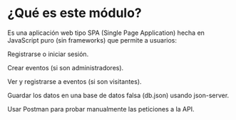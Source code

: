 # ¿Qué es este módulo?
Es una aplicación web tipo SPA (Single Page Application) hecha en JavaScript puro (sin frameworks) que permite a usuarios:

Registrarse o iniciar sesión.

Crear eventos (si son administradores).

Ver y registrarse a eventos (si son visitantes).

Guardar los datos en una base de datos falsa (db.json) usando json-server.

Usar Postman para probar manualmente las peticiones a la API.
